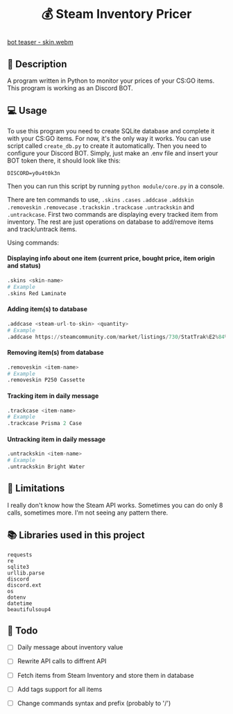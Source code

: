 # <p align="center"> 💰 Steam Inventory Pricer </p>

[bot teaser - skin.webm](https://user-images.githubusercontent.com/33598365/195581988-21c5bede-86f4-4563-b7e2-47d67c5ffbff.webm)

## 📖 Description
A program written in Python to monitor your prices of your CS:GO items. This program is working as an Discord BOT.

## 💻 Usage
To use this program you need to create SQLite database and complete it with your CS:GO items. For now, it's the only way it works. You can use script called `create_db.py` to create it automatically. Then you need to configure your Discord BOT. Simply, just make an .env file and insert your BOT token there, it should look like this:

```env
DISCORD=y0u4t0k3n
```

Then you can run this script by running `python module/core.py` in a console.

There are ten commands to use, `.skins` `.cases` `.addcase` `.addskin` `.removeskin` `.removecase` `.trackskin` `.trackcase` `.untrackskin` and `.untrackcase`. First two commands are displaying every tracked item from inventory. The rest are just operations on database to add/remove items and track/untrack items.

Using commands:
#### Displaying info about one item (current price, bought price, item origin and status)
```python
.skins <skin-name>
# Example
.skins Red Laminate
```
#### Adding item(s) to database
```python
.addcase <steam-url-to-skin> <quantity>
# Example
.addcase https://steamcommunity.com/market/listings/730/StatTrak%E2%84%A2%20P250%20|%20Cassette%20(Factory%20New) 1
```
#### Removing item(s) from database
```python
.removeskin <item-name>
# Example
.removeskin P250 Cassette
```
#### Tracking item in daily message
```python
.trackcase <item-name>
# Example
.trackcase Prisma 2 Case
```
#### Untracking item in daily message
```python
.untrackskin <item-name>
# Example
.untrackskin Bright Water
```

## 🛑 Limitations

I really don't know how the Steam API works. Sometimes you can do only 8 calls, sometimes more. I'm not seeing any pattern there.

## 📚 Libraries used in this project

```
requests
re
sqlite3
urllib.parse
discord
discord.ext
os
dotenv
datetime
beautifulsoup4
```

## 📜 Todo

- [ ] Daily message about inventory value
- [ ] Rewrite API calls to diffrent API
- [ ] Fetch items from Steam Inventory and store them in database
- [ ] Add tags support for all items
- [ ] Change commands syntax and prefix (probably to '/')

